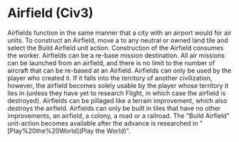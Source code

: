 # Airfield (Civ3)

Airfields function in the same manner that a city with an airport would for air units. To construct an Airfield, move a to any neutral or owned land tile and select the Build Airfield unit action. Construction of the Airfield consumes the worker. Airfields can be a re-base mission destination. All air missions can be launched from an airfield, and there is no limit to the number of aircraft that can be re-based at an Airfield. Airfields can only be used by the player who created it. If it falls into the territory of another civilization, however, the airfield becomes solely usable by the player whose territory it lies in (unless they have yet to research Flight, in which case the airfield is destroyed). Airfields can be pillaged like a terrain improvement, which also destroys the airfield. Airfields can only be built in tiles that have no other improvements, an airfield, a colony, a road or a railroad.
The "Build Airfield" unit-action becomes available after the advance is researched in "[Play%20the%20World](Play the World)".